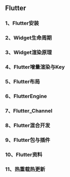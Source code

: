## Flutter

### 1、Flutter安装

### 2、Widget生命周期

### 3、Widget渲染原理

### 4、Flutter增量渲染与Key

### 5、Flutter布局

### 6、FlutterEngine

### 7、Flutter_Channel

### 8、Flutter混合开发

### 9、Flutter包与插件

### 10、Flutter资料

### 11、热重载热更新